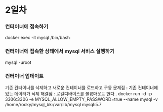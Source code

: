 # 2일차
### 컨터이너에 접속하기
docker exec -it mysql /bin/bash
### 컨터이너에 접속한 상태에서 mysql 서비스 실행하기
mysql -uroot

### 컨터이너 업데이트
기존 컨터이너를 삭제하고 새로운 컨테이너를 로드하고 구동
문제점 : 기존 컨테이너에 있는 데이터가 삭제
해결점 : 로컬디바이스를 볼륨마운트 한다.. 
docker run -d -p 3306:3306 -e MYSQL_ALLOW_EMPTY_PASSWORD=true --name mysql -v /home/rocky/mysql_bk:/var/lib/mysql mysql:5.7
